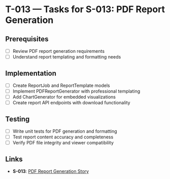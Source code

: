 # T-013 — Tasks for S-013: PDF Report Generation

## Prerequisites
- [ ] Review PDF report generation requirements
- [ ] Understand report templating and formatting needs

## Implementation
- [ ] Create ReportJob and ReportTemplate models
- [ ] Implement PDFReportGenerator with professional templating
- [ ] Add ChartGenerator for embedded visualizations
- [ ] Create report API endpoints with download functionality

## Testing
- [ ] Write unit tests for PDF generation and formatting
- [ ] Test report content accuracy and completeness
- [ ] Verify PDF file integrity and viewer compatibility

## Links
- **S-013**: [PDF Report Generation Story](../stories/S-013-pdf-reports.md)